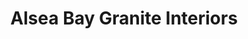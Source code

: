 ---
title: "Alsea Bay Granite Interiors"
url: /waldport/alsea-bay-granite-interiors/
shop: flooring
---